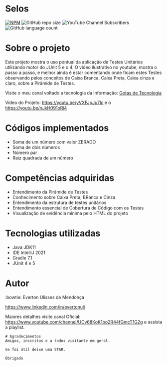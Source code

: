 # Selos 
[![NPM](https://img.shields.io/npm/l/react)](https://github.com/evertonulisystem/avaliacao-aluno/blob/master/LICENSE) ![GitHub repo size](https://img.shields.io/github/repo-size/evertonulisystem/avaliacao-aluno) ![YouTube Channel Subscribers](https://img.shields.io/youtube/channel/subscribers/UCv68KoK1bo2R44fGmcT1G2g?label=INSCREVA-SE&style=social) ![GitHub language count](https://img.shields.io/github/languages/count/EVERTONULISYSTEM/avaliacao-aluno)

# Sobre o projeto

Este projeto mostra o uso pontual da aplicação de Testes Unitários utilizando motor do JUnit 5 e o 4.
O video ilustrativo no youtube, mostra o passo a passo, e melhor ainda é estar comentando onde ficam estes Testes observando pelos conceitos de Caixa Branca, Caixa Preta, Caixa cinza e claro, sobre a Pirâmide de Testes.

Visite o meu canal voltado a tecnologia da Informação: [Gotas de Tecnologia](https://www.youtube.com/channel/UCv68KoK1bo2R44fGmcT1G2g)

Vídeo do Projeto: https://youtu.be/yVXFJpJu7lc e o https://youtu.be/nJkH091oRi4

# Códigos implementados 
* Soma de um número com valor ZERADO
* Soma de dois números 
* Número par 
* Raiz quadrada de um número

# Competências adquiridas
* Entendimento da Pirâmide de Testes
* Conhecimento sobre Caixa Preta, BRanca e Cinza
* Entendimento da estrutura de testes unitários
* Entendimento essencial de Cobertura de Código com os Testes
* Visualização de evidência minima pelo HTML do projeto 

# Tecnologias utilizadas
- Java JDK11
- IDE IntelliJ 2021
- Gradle 7.1
- JUnit 4 e 5

# Autor
:bowtie:
Everton Ulisses de Mendonça

https://www.linkedin.com/in/evertonuli

Maiores detalhes visite canal Oficial: https://www.youtube.com/channel/UCv68KoK1bo2R44fGmcT1G2g e assista a playlist.

```  
# Agradecimentos
Amigos, inscritos e a todos visitante em geral.

Se foi útil deixe uma STAR.

Obrigado
